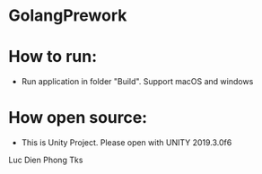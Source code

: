 # GolangPrework
 
# How to run:
- Run application in folder "Build". Support macOS and windows

# How open source:
- This is Unity Project. Please open with UNITY 2019.3.0f6

Luc Dien Phong
Tks
